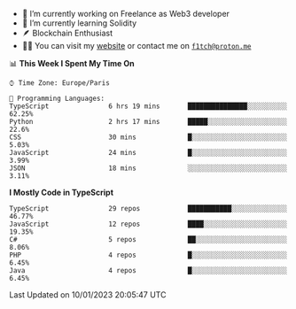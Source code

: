 - 🔭 I’m currently working on Freelance as Web3 developer
- 🌱 I’m currently learning Solidity
- 🪶 Blockchain Enthusiast
- 👨‍💻 You can visit my [website](https://f1tch.xyz) or contact me on [`f1tch@proton.me`](mailto:f1tch@proton.me)

<!--START_SECTION:waka-->
📊 **This Week I Spent My Time On** 

```text
⌚︎ Time Zone: Europe/Paris

💬 Programming Languages: 
TypeScript               6 hrs 19 mins       ███████████████░░░░░░░░░░   62.25% 
Python                   2 hrs 17 mins       █████░░░░░░░░░░░░░░░░░░░░   22.6% 
CSS                      30 mins             █░░░░░░░░░░░░░░░░░░░░░░░░   5.03% 
JavaScript               24 mins             █░░░░░░░░░░░░░░░░░░░░░░░░   3.99% 
JSON                     18 mins             ░░░░░░░░░░░░░░░░░░░░░░░░░   3.11%

```

**I Mostly Code in TypeScript** 

```text
TypeScript               29 repos            ███████████░░░░░░░░░░░░░░   46.77% 
JavaScript               12 repos            ████░░░░░░░░░░░░░░░░░░░░░   19.35% 
C#                       5 repos             ██░░░░░░░░░░░░░░░░░░░░░░░   8.06% 
PHP                      4 repos             █░░░░░░░░░░░░░░░░░░░░░░░░   6.45% 
Java                     4 repos             █░░░░░░░░░░░░░░░░░░░░░░░░   6.45%

```



 Last Updated on 10/01/2023 20:05:47 UTC
<!--END_SECTION:waka-->
